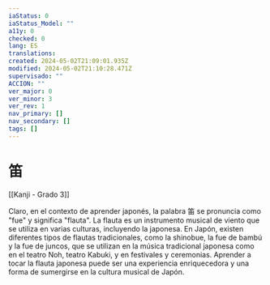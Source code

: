 ```yaml
---
iaStatus: 0
iaStatus_Model: ""
a11y: 0
checked: 0
lang: ES
translations: 
created: 2024-05-02T21:09:01.935Z
modified: 2024-05-02T21:10:28.471Z
supervisado: ""
ACCION: ""
ver_major: 0
ver_minor: 3
ver_rev: 1
nav_primary: []
nav_secondary: []
tags: []
---
```

# 笛

[[Kanji - Grado 3]]

Claro, en el contexto de aprender japonés, la palabra 笛 se pronuncia como "fue" y significa "flauta". La flauta es un instrumento musical de viento que se utiliza en varias culturas, incluyendo la japonesa. En Japón, existen diferentes tipos de flautas tradicionales, como la shinobue, la fue de bambú y la fue de juncos, que se utilizan en la música tradicional japonesa como en el teatro Noh, teatro Kabuki, y en festivales y ceremonias. Aprender a tocar la flauta japonesa puede ser una experiencia enriquecedora y una forma de sumergirse en la cultura musical de Japón.
